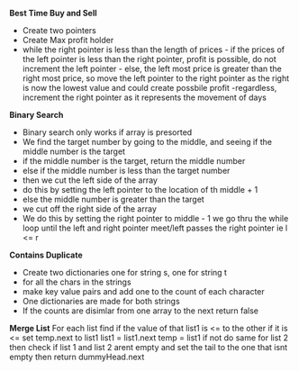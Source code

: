 **Best Time Buy and Sell**

- Create two pointers
- Create Max profit holder
- while the right pointer is less than the length of prices - if the prices of the left pointer is less than the right pointer, profit is possible, do not increment the left pointer - else, the left most price is greater than the right most price, so move the left pointer to the right pointer as the right is now the lowest value and could create possbile profit
  -regardless, increment the right pointer as it represents the movement of days

**Binary Search**

- Binary search only works if array is presorted
- We find the target number by going to the middle,
  and seeing if the middle number is the target
- if the middle number is the target, return the middle number
- else if the middle number is less than the target number
- then we cut the left side of the array
- do this by setting the left pointer to the location of th middle + 1
- else the middle number is greater than the target
- we cut off the right side of the array
- We do this by setting the right pointer
  to middle - 1
  we go thru the while loop until the left and right pointer meet/left passes the right pointer ie
  l <= r

**Contains Duplicate**

- Create two dictionaries one for string s, one for string t
- for all the chars in the strings
- make key value pairs and add one to the count of each character
- One dictionaries are made for both strings
- If the counts are disimlar from one array to the next
  return false



**Merge List**
For each list
find if the value of that list1 is <= to the other
if it is <=
set temp.next to list1
list1 = list1.next
temp = list1
if not 
do same for list 2
then check if list 1 and list 2 arent empty and set the tail
to the one that isnt empty
then return dummyHead.next

